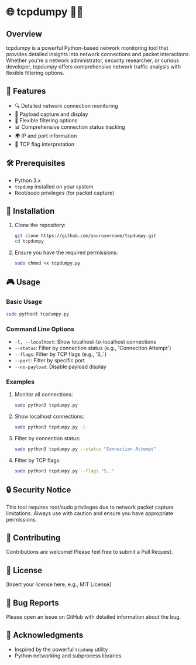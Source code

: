 # 🌐 tcpdumpy 🕵️‍♀️

## Overview

tcpdumpy is a powerful Python-based network monitoring tool that provides detailed insights into network connections and packet interactions. Whether you're a network administrator, security researcher, or curious developer, tcpdumpy offers comprehensive network traffic analysis with flexible filtering options.

## 🚀 Features

- 🔍 Detailed network connection monitoring
- 🔬 Payload capture and display
- 🚧 Flexible filtering options
- 📊 Comprehensive connection status tracking
- 🌍 IP and port information
- 🚨 TCP flag interpretation

## 🛠 Prerequisites

- Python 3.x
- `tcpdump` installed on your system
- Root/sudo privileges (for packet capture)

## 💾 Installation

1. Clone the repository:
   ```bash
   git clone https://github.com/yourusername/tcpdumpy.git
   cd tcpdumpy
   ```

2. Ensure you have the required permissions:
   ```bash
   sudo chmod +x tcpdumpy.py
   ```

## 🎮 Usage

### Basic Usage
```bash
sudo python3 tcpdumpy.py
```

### Command Line Options

- `-l, --localhost`: Show localhost-to-localhost connections
- `--status`: Filter by connection status (e.g., 'Connection Attempt')
- `--flags`: Filter by TCP flags (e.g., 'S,.')
- `--port`: Filter by specific port
- `--no-payload`: Disable payload display

### Examples

1. Monitor all connections:
   ```bash
   sudo python3 tcpdumpy.py
   ```

2. Show localhost connections:
   ```bash
   sudo python3 tcpdumpy.py -l
   ```

3. Filter by connection status:
   ```bash
   sudo python3 tcpdumpy.py --status "Connection Attempt"
   ```

4. Filter by TCP flags:
   ```bash
   sudo python3 tcpdumpy.py --flags "S,."
   ```

## 🔒 Security Notice

This tool requires root/sudo privileges due to network packet capture limitations. Always use with caution and ensure you have appropriate permissions.

## 🤝 Contributing

Contributions are welcome! Please feel free to submit a Pull Request.

## 📄 License

[Insert your license here, e.g., MIT License]

## 🐛 Bug Reports

Please open an issue on GitHub with detailed information about the bug.

## 🌟 Acknowledgments

- Inspired by the powerful `tcpdump` utility
- Python networking and subprocess libraries
